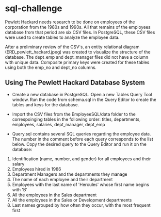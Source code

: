 # sql-challenge

Pewlett Hackard needs research to be done on employees of the corporation from the 1980s and 1990s. All that remains of the employees database from that period are six CSV files. In PostgreSQL, these CSV files were used to create tables to analyze the employee data.

After a preliminary review of the CSV's, an entity relational diagram (ERD_pewlett_hackard.jpeg) was created to visualize the structure of the database. The dept_emp and dept_manager files did not have a column with unique data. Composite primary keys were created for these tables using both the emp_no and dept_no columns.

## Using The Pewlett Hackard Database System

* Create a new database in PostgreSQL. Open a new Tables Query Tool window. Run the code from schema.sql in the Query Editor to create the tables and keys for the database.

* Import the CSV files from the EmployeeSQL/data folder to the correspoinging tables in the following order: titles, departments, employees, salaries, dept_manager, dept_emp

* Query.sql contains several SQL queries regarding the employee data. The number in the comment before each query corresponds to the list below. Copy the desired query to the Query Editor and run it on the database:

1. Identification (name, number, and gender) for all employees and their salary
2. Employees hired in 1986
3. Department Managers and the departments they manage
4. The name of each employee and their department
5. Employees with the last name of 'Hercules' whose first name begins with 'B'
6. All the employees in the Sales department
7. All the employees in the Sales or Development departments
8. Last names grouped by how often they occur, with the most frequent first
